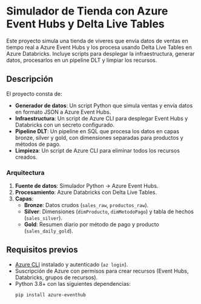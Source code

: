 # Simulador de Tienda con Azure Event Hubs y Delta Live Tables

Este proyecto simula una tienda de víveres que envía datos de ventas en tiempo real a Azure Event Hubs y los procesa usando Delta Live Tables en Azure Databricks. Incluye scripts para desplegar la infraestructura, generar datos, procesarlos en un pipeline DLT y limpiar los recursos.

## Descripción

El proyecto consta de:
- **Generador de datos**: Un script Python que simula ventas y envía datos en formato JSON a Azure Event Hubs.
- **Infraestructura**: Un script de Azure CLI para desplegar Event Hubs y Databricks con un secreto configurado.
- **Pipeline DLT**: Un pipeline en SQL que procesa los datos en capas bronze, silver y gold, con dimensiones separadas para productos y métodos de pago.
- **Limpieza**: Un script de Azure CLI para eliminar todos los recursos creados.

### Arquitectura
1. **Fuente de datos**: Simulador Python → Azure Event Hubs.
2. **Procesamiento**: Azure Databricks con Delta Live Tables.
3. **Capas**:
   - **Bronze**: Datos crudos (`sales_raw`, `productos_raw`).
   - **Silver**: Dimensiones (`dimProducto`, `dimMetodoPago`) y tabla de hechos (`sales_silver`).
   - **Gold**: Resumen diario por método de pago y producto (`sales_daily_gold`).

## Requisitos previos
- [Azure CLI](https://docs.microsoft.com/en-us/cli/azure/install-azure-cli) instalado y autenticado (`az login`).
- Suscripción de Azure con permisos para crear recursos (Event Hubs, Databricks, grupos de recursos).
- Python 3.8+ con las siguientes dependencias:
  ```bash
  pip install azure-eventhub